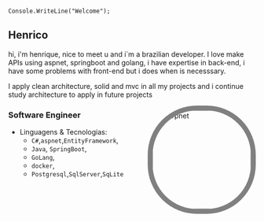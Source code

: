 ```Csharp
                                            Console.WriteLine("Welcome");
```

<div>
 <h2>Henrico</h2><p>
  hi, i'm henrique, nice to meet u and i`m a brazilian developer. I love make APIs using aspnet, springboot and golang, 
  i have expertise in back-end, i have some problems with front-end but i does when is necesssary.<p>
  
  I apply clean architecture, solid and mvc in all my projects and i continue study architecture to apply in future projects
</div>

<div >
 <img style="border: 10px solid gray;border-radius:100px;" align="right" height="200px" width="200px" alt="Warpnet"  src="https://i.pinimg.com/originals/a5/de/9d/a5de9db4445e577ffb4aa09c3d73dc09.jpg"<a href="https://github.com/fantaasyyy?tab=repositories"></a></img>
</div>

 <h3>Software Engineer</h3>
 
  - Linguagens & Tecnologias:
     * `C#`,`aspnet`,`EntityFramework`,
     * `Java`, `SpringBoot`,
     * `GoLang`,
     * `docker`,
     * `Postgresql`,`SqlServer`,`SqLite`
<br/>

